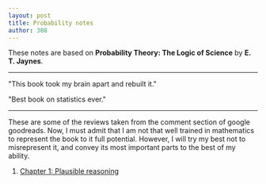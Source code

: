 ```yaml
---
layout: post
title: Probability notes
author: 308
---
```


These notes are based on **Probability Theory: The Logic of Science** by **E. T. Jaynes**.

---

"This book took my brain apart and rebuilt it."

"Best book on statistics ever."

---

These are some of the reviews taken from the comment section of google goodreads. Now, I must admit that I am not that well trained in mathematics to represent the book to it full potential. However, I will try my best not to misrepresent it, and convey its most important parts to the best of my ability.

<ol>

<li> <a href = "ch1.html"> Chapter 1: Plausible reasoning </a> </li>

</ol>